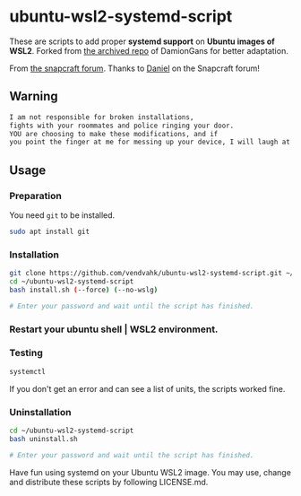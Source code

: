 # ubuntu-wsl2-systemd-script

These are scripts to add proper **systemd support** on **Ubuntu images of WSL2**.
Forked from [the archived repo](https://github.com/DamionGans/ubuntu-wsl2-systemd-script) of DamionGans for better adaptation.

From [the snapcraft forum](https://forum.snapcraft.io/t/running-snaps-on-wsl2-insiders-only-for-now/13033).
Thanks to [Daniel](https://forum.snapcraft.io/u/daniel) on the Snapcraft forum! 

## Warning
```sh
I am not responsible for broken installations, 
fights with your roommates and police ringing your door.
YOU are choosing to make these modifications, and if
you point the finger at me for messing up your device, I will laugh at you.
```

## Usage
### Preparation
You need ```git``` to be installed.
```sh
sudo apt install git
```

### Installation
```sh
git clone https://github.com/vendvahk/ubuntu-wsl2-systemd-script.git ~/ubuntu-wsl2-systemd-script
cd ~/ubuntu-wsl2-systemd-script
bash install.sh (--force) (--no-wslg)

# Enter your password and wait until the script has finished.
```

### Restart your ubuntu shell | WSL2 environment.
### Testing
```sh
systemctl
```
If you don't get an error and can see a list of units, the scripts worked fine.

### Uninstallation
```sh
cd ~/ubuntu-wsl2-systemd-script
bash uninstall.sh

# Enter your password and wait until the script has finished.
```

Have fun using systemd on your Ubuntu WSL2 image. 
You may use, change and distribute these scripts by following LICENSE.md.
